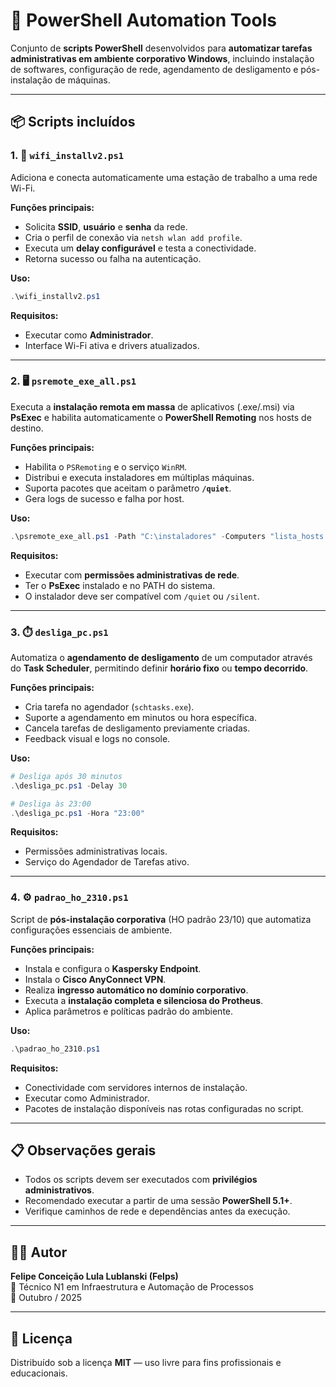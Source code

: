 # 🧰 PowerShell Automation Tools

Conjunto de **scripts PowerShell** desenvolvidos para **automatizar tarefas administrativas em ambiente corporativo Windows**, incluindo instalação de softwares, configuração de rede, agendamento de desligamento e pós-instalação de máquinas.

---

## 📦 Scripts incluídos

### 1. 🛜 `wifi_installv2.ps1`
Adiciona e conecta automaticamente uma estação de trabalho a uma rede Wi-Fi.

**Funções principais:**
- Solicita **SSID**, **usuário** e **senha** da rede.  
- Cria o perfil de conexão via `netsh wlan add profile`.  
- Executa um **delay configurável** e testa a conectividade.  
- Retorna sucesso ou falha na autenticação.

**Uso:**
```powershell
.\wifi_installv2.ps1
```

**Requisitos:**
- Executar como **Administrador**.  
- Interface Wi-Fi ativa e drivers atualizados.

---

### 2. 🖥️ `psremote_exe_all.ps1`
Executa a **instalação remota em massa** de aplicativos (.exe/.msi) via **PsExec** e habilita automaticamente o **PowerShell Remoting** nos hosts de destino.

**Funções principais:**
- Habilita o `PSRemoting` e o serviço `WinRM`.  
- Distribui e executa instaladores em múltiplas máquinas.  
- Suporta pacotes que aceitam o parâmetro **`/quiet`**.  
- Gera logs de sucesso e falha por host.

**Uso:**
```powershell
.\psremote_exe_all.ps1 -Path "C:\instaladores" -Computers "lista_hosts.txt"
```

**Requisitos:**
- Executar com **permissões administrativas de rede**.  
- Ter o **PsExec** instalado e no PATH do sistema.  
- O instalador deve ser compatível com `/quiet` ou `/silent`.

---

### 3. ⏱️ `desliga_pc.ps1`
Automatiza o **agendamento de desligamento** de um computador através do **Task Scheduler**, permitindo definir **horário fixo** ou **tempo decorrido**.

**Funções principais:**
- Cria tarefa no agendador (`schtasks.exe`).  
- Suporte a agendamento em minutos ou hora específica.  
- Cancela tarefas de desligamento previamente criadas.  
- Feedback visual e logs no console.

**Uso:**
```powershell
# Desliga após 30 minutos
.\desliga_pc.ps1 -Delay 30

# Desliga às 23:00
.\desliga_pc.ps1 -Hora "23:00"
```

**Requisitos:**
- Permissões administrativas locais.  
- Serviço do Agendador de Tarefas ativo.

---

### 4. ⚙️ `padrao_ho_2310.ps1`
Script de **pós-instalação corporativa** (HO padrão 23/10) que automatiza configurações essenciais de ambiente.

**Funções principais:**
- Instala e configura o **Kaspersky Endpoint**.  
- Instala o **Cisco AnyConnect VPN**.  
- Realiza **ingresso automático no domínio corporativo**.  
- Executa a **instalação completa e silenciosa do Protheus**.  
- Aplica parâmetros e políticas padrão do ambiente.

**Uso:**
```powershell
.\padrao_ho_2310.ps1
```

**Requisitos:**
- Conectividade com servidores internos de instalação.  
- Executar como Administrador.  
- Pacotes de instalação disponíveis nas rotas configuradas no script.

---

## 📋 Observações gerais

- Todos os scripts devem ser executados com **privilégios administrativos**.  
- Recomendado executar a partir de uma sessão **PowerShell 5.1+**.  
- Verifique caminhos de rede e dependências antes da execução.  

---

## 🧑‍💻 Autor
**Felipe Conceição Lula Lublanski (Felps)**  
💼 Técnico N1 em Infraestrutura e Automação de Processos  
📅 Outubro / 2025  

---

## 📜 Licença
Distribuído sob a licença **MIT** — uso livre para fins profissionais e educacionais.
